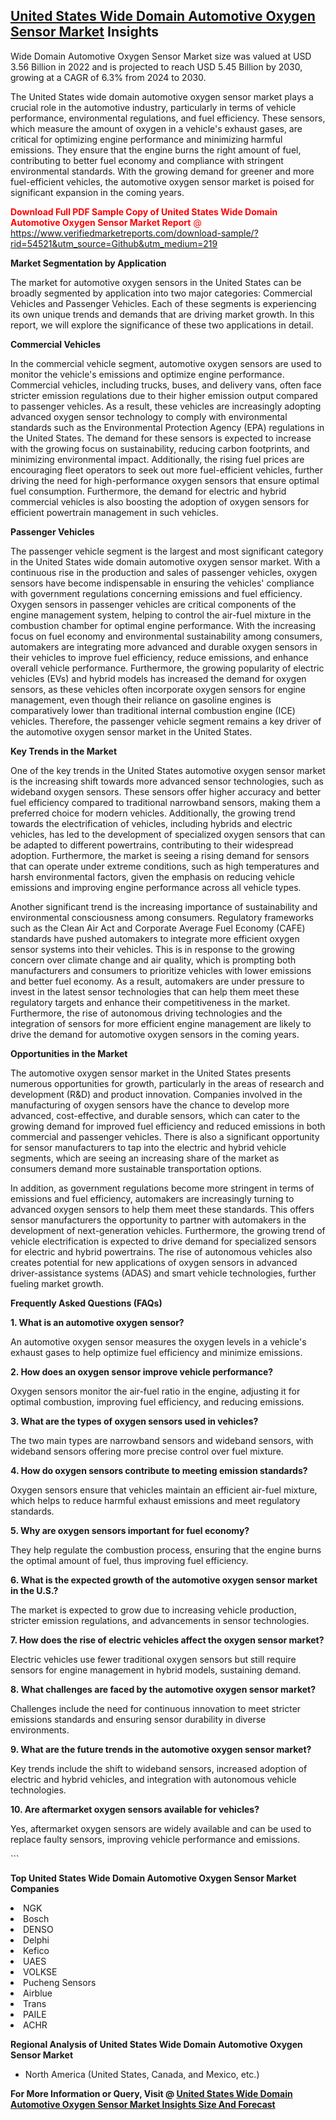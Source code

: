 <h2><a href="https://www.verifiedmarketreports.com/download-sample/?rid=54521&amp;utm_source=Github&amp;utm_medium=219" target="_blank">United States Wide Domain Automotive Oxygen Sensor Market</a> Insights</h2><p>Wide Domain Automotive Oxygen Sensor Market size was valued at USD 3.56 Billion in 2022 and is projected to reach USD 5.45 Billion by 2030, growing at a CAGR of 6.3% from 2024 to 2030.</p><p> <p>The United States wide domain automotive oxygen sensor market plays a crucial role in the automotive industry, particularly in terms of vehicle performance, environmental regulations, and fuel efficiency. These sensors, which measure the amount of oxygen in a vehicle's exhaust gases, are critical for optimizing engine performance and minimizing harmful emissions. They ensure that the engine burns the right amount of fuel, contributing to better fuel economy and compliance with stringent environmental standards. With the growing demand for greener and more fuel-efficient vehicles, the automotive oxygen sensor market is poised for significant expansion in the coming years. <p><span class=""><span style="color: #ff0000;"><strong>Download Full PDF Sample Copy of United States Wide Domain Automotive Oxygen Sensor Market Report</strong> @ </span><a href="https://www.verifiedmarketreports.com/download-sample/?rid=54521&amp;utm_source=Github&amp;utm_medium=219" target="_blank">https://www.verifiedmarketreports.com/download-sample/?rid=54521&amp;utm_source=Github&amp;utm_medium=219</a></span></p></p> <p><strong>Market Segmentation by Application</strong></p> <p>The market for automotive oxygen sensors in the United States can be broadly segmented by application into two major categories: Commercial Vehicles and Passenger Vehicles. Each of these segments is experiencing its own unique trends and demands that are driving market growth. In this report, we will explore the significance of these two applications in detail.</p> <p><strong>Commercial Vehicles</strong></p> <p>In the commercial vehicle segment, automotive oxygen sensors are used to monitor the vehicle's emissions and optimize engine performance. Commercial vehicles, including trucks, buses, and delivery vans, often face stricter emission regulations due to their higher emission output compared to passenger vehicles. As a result, these vehicles are increasingly adopting advanced oxygen sensor technology to comply with environmental standards such as the Environmental Protection Agency (EPA) regulations in the United States. The demand for these sensors is expected to increase with the growing focus on sustainability, reducing carbon footprints, and minimizing environmental impact. Additionally, the rising fuel prices are encouraging fleet operators to seek out more fuel-efficient vehicles, further driving the need for high-performance oxygen sensors that ensure optimal fuel consumption. Furthermore, the demand for electric and hybrid commercial vehicles is also boosting the adoption of oxygen sensors for efficient powertrain management in such vehicles.</p> <p><strong>Passenger Vehicles</strong></p> <p>The passenger vehicle segment is the largest and most significant category in the United States wide domain automotive oxygen sensor market. With a continuous rise in the production and sales of passenger vehicles, oxygen sensors have become indispensable in ensuring the vehicles' compliance with government regulations concerning emissions and fuel efficiency. Oxygen sensors in passenger vehicles are critical components of the engine management system, helping to control the air-fuel mixture in the combustion chamber for optimal engine performance. With the increasing focus on fuel economy and environmental sustainability among consumers, automakers are integrating more advanced and durable oxygen sensors in their vehicles to improve fuel efficiency, reduce emissions, and enhance overall vehicle performance. Furthermore, the growing popularity of electric vehicles (EVs) and hybrid models has increased the demand for oxygen sensors, as these vehicles often incorporate oxygen sensors for engine management, even though their reliance on gasoline engines is comparatively lower than traditional internal combustion engine (ICE) vehicles. Therefore, the passenger vehicle segment remains a key driver of the automotive oxygen sensor market in the United States.</p> <p><strong>Key Trends in the Market</strong></p> <p>One of the key trends in the United States automotive oxygen sensor market is the increasing shift towards more advanced sensor technologies, such as wideband oxygen sensors. These sensors offer higher accuracy and better fuel efficiency compared to traditional narrowband sensors, making them a preferred choice for modern vehicles. Additionally, the growing trend towards the electrification of vehicles, including hybrids and electric vehicles, has led to the development of specialized oxygen sensors that can be adapted to different powertrains, contributing to their widespread adoption. Furthermore, the market is seeing a rising demand for sensors that can operate under extreme conditions, such as high temperatures and harsh environmental factors, given the emphasis on reducing vehicle emissions and improving engine performance across all vehicle types.</p> <p>Another significant trend is the increasing importance of sustainability and environmental consciousness among consumers. Regulatory frameworks such as the Clean Air Act and Corporate Average Fuel Economy (CAFE) standards have pushed automakers to integrate more efficient oxygen sensor systems into their vehicles. This is in response to the growing concern over climate change and air quality, which is prompting both manufacturers and consumers to prioritize vehicles with lower emissions and better fuel economy. As a result, automakers are under pressure to invest in the latest sensor technologies that can help them meet these regulatory targets and enhance their competitiveness in the market. Furthermore, the rise of autonomous driving technologies and the integration of sensors for more efficient engine management are likely to drive the demand for automotive oxygen sensors in the coming years.</p> <p><strong>Opportunities in the Market</strong></p> <p>The automotive oxygen sensor market in the United States presents numerous opportunities for growth, particularly in the areas of research and development (R&D) and product innovation. Companies involved in the manufacturing of oxygen sensors have the chance to develop more advanced, cost-effective, and durable sensors, which can cater to the growing demand for improved fuel efficiency and reduced emissions in both commercial and passenger vehicles. There is also a significant opportunity for sensor manufacturers to tap into the electric and hybrid vehicle segments, which are seeing an increasing share of the market as consumers demand more sustainable transportation options.</p> <p>In addition, as government regulations become more stringent in terms of emissions and fuel efficiency, automakers are increasingly turning to advanced oxygen sensors to help them meet these standards. This offers sensor manufacturers the opportunity to partner with automakers in the development of next-generation vehicles. Furthermore, the growing trend of vehicle electrification is expected to drive demand for specialized sensors for electric and hybrid powertrains. The rise of autonomous vehicles also creates potential for new applications of oxygen sensors in advanced driver-assistance systems (ADAS) and smart vehicle technologies, further fueling market growth.</p> <p><strong>Frequently Asked Questions (FAQs)</strong></p> <p><strong>1. What is an automotive oxygen sensor?</strong></p> <p>An automotive oxygen sensor measures the oxygen levels in a vehicle's exhaust gases to help optimize fuel efficiency and minimize emissions.</p> <p><strong>2. How does an oxygen sensor improve vehicle performance?</strong></p> <p>Oxygen sensors monitor the air-fuel ratio in the engine, adjusting it for optimal combustion, improving fuel efficiency, and reducing emissions.</p> <p><strong>3. What are the types of oxygen sensors used in vehicles?</strong></p> <p>The two main types are narrowband sensors and wideband sensors, with wideband sensors offering more precise control over fuel mixture.</p> <p><strong>4. How do oxygen sensors contribute to meeting emission standards?</strong></p> <p>Oxygen sensors ensure that vehicles maintain an efficient air-fuel mixture, which helps to reduce harmful exhaust emissions and meet regulatory standards.</p> <p><strong>5. Why are oxygen sensors important for fuel economy?</strong></p> <p>They help regulate the combustion process, ensuring that the engine burns the optimal amount of fuel, thus improving fuel efficiency.</p> <p><strong>6. What is the expected growth of the automotive oxygen sensor market in the U.S.?</strong></p> <p>The market is expected to grow due to increasing vehicle production, stricter emission regulations, and advancements in sensor technologies.</p> <p><strong>7. How does the rise of electric vehicles affect the oxygen sensor market?</strong></p> <p>Electric vehicles use fewer traditional oxygen sensors but still require sensors for engine management in hybrid models, sustaining demand.</p> <p><strong>8. What challenges are faced by the automotive oxygen sensor market?</strong></p> <p>Challenges include the need for continuous innovation to meet stricter emissions standards and ensuring sensor durability in diverse environments.</p> <p><strong>9. What are the future trends in the automotive oxygen sensor market?</strong></p> <p>Key trends include the shift to wideband sensors, increased adoption of electric and hybrid vehicles, and integration with autonomous vehicle technologies.</p> <p><strong>10. Are aftermarket oxygen sensors available for vehicles?</strong></p> <p>Yes, aftermarket oxygen sensors are widely available and can be used to replace faulty sensors, improving vehicle performance and emissions.</p> ```</p><p><strong>Top United States Wide Domain Automotive Oxygen Sensor Market Companies</strong></p><div data-test-id=""><p><li>NGK</li><li> Bosch</li><li> DENSO</li><li> Delphi</li><li> Kefico</li><li> UAES</li><li> VOLKSE</li><li> Pucheng Sensors</li><li> Airblue</li><li> Trans</li><li> PAILE</li><li> ACHR</li></p><div><strong>Regional Analysis of&nbsp;United States Wide Domain Automotive Oxygen Sensor Market</strong></div><ul><li dir="ltr"><p dir="ltr">North America&nbsp;(United States, Canada, and Mexico, etc.)</p></li></ul><p><strong>For More Information or Query, Visit @&nbsp;</strong><strong><a href="https://www.verifiedmarketreports.com/product/global-wide-domain-automotive-oxygen-sensor-market-2019-by-manufacturers-regions-type-and-application-forecast-to-2024/?utm_source=Github&amp;utm_medium=219" target="_blank">United States Wide Domain Automotive Oxygen Sensor Market Insights Size And Forecast</a></strong></p></div>
